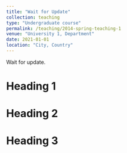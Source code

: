 ```yaml
---
title: "Wait for Update"
collection: teaching
type: "Undergraduate course"
permalink: /teaching/2014-spring-teaching-1
venue: "University 1, Department"
date: 2021-01-01
location: "City, Country"
---
```


Wait for update.

Heading 1
======

Heading 2
======

Heading 3
======